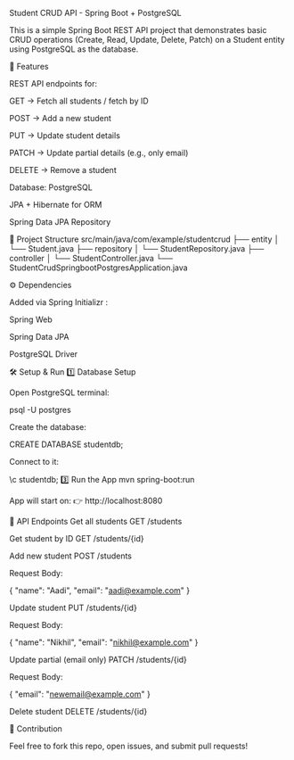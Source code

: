 Student CRUD API - Spring Boot + PostgreSQL

This is a simple Spring Boot REST API project that demonstrates basic CRUD operations (Create, Read, Update, Delete, Patch) on a Student entity using PostgreSQL as the database.

📌 Features

REST API endpoints for:

GET → Fetch all students / fetch by ID

POST → Add a new student

PUT → Update student details

PATCH → Update partial details (e.g., only email)

DELETE → Remove a student

Database: PostgreSQL

JPA + Hibernate for ORM

Spring Data JPA Repository

📂 Project Structure
src/main/java/com/example/studentcrud
├── entity
│   └── Student.java
├── repository
│   └── StudentRepository.java
├── controller
│   └── StudentController.java
└── StudentCrudSpringbootPostgresApplication.java

⚙️ Dependencies

Added via Spring Initializr
:

Spring Web

Spring Data JPA

PostgreSQL Driver

🛠️ Setup & Run
1️⃣ Database Setup

Open PostgreSQL terminal:

psql -U postgres


Create the database:

CREATE DATABASE studentdb;


Connect to it:

\c studentdb;
3️⃣ Run the App
mvn spring-boot:run


App will start on:
👉 http://localhost:8080

📌 API Endpoints
Get all students
GET /students

Get student by ID
GET /students/{id}

Add new student
POST /students


Request Body:

{
  "name": "Aadi",
  "email": "aadi@example.com"
}

Update student
PUT /students/{id}


Request Body:

{
  "name": "Nikhil",
  "email": "nikhil@example.com"
}

Update partial (email only)
PATCH /students/{id}


Request Body:

{
  "email": "newemail@example.com"
}

Delete student
DELETE /students/{id}

🤝 Contribution

Feel free to fork this repo, open issues, and submit pull requests!
